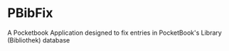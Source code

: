 # PBibFix
A Pocketbook Application designed to fix entries in PocketBook's Library (Bibliothek) database
